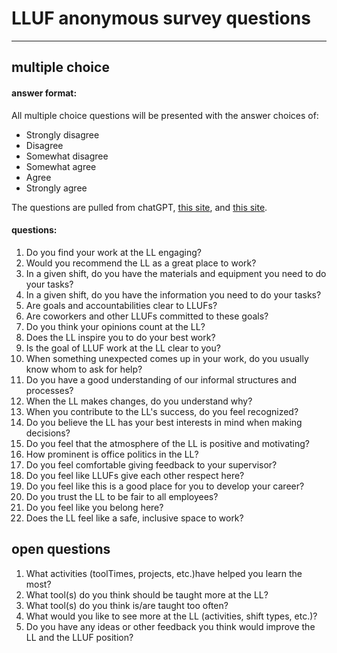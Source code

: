 # LLUF anonymous survey questions

---
## multiple choice

#### answer format: 
All multiple choice questions will be presented with the answer choices of: 

* Strongly disagree
* Disagree
* Somewhat disagree
* Somewhat agree
* Agree
* Strongly agree

The questions are pulled from chatGPT, [this site](https://www.quantumworkplace.com/future-of-work/employee-engagement-survey-questions), and [this site](https://blog.vantagecircle.com/employee-engagement-survey-questions/). 

#### questions: 

1. Do you find your work at the LL engaging?
4. Would you recommend the LL as a great place to work?
5. In a given shift, do you have the materials and equipment you need to do your tasks?
6. In a given shift, do you have the information you need to do your tasks?
7. Are goals and accountabilities clear to LLUFs?
8. Are coworkers and other LLUFs committed to these goals?
9. Do you think your opinions count at the LL?
10. Does the LL inspire you to do your best work?
11. Is the goal of LLUF work at the LL clear to you?
12. When something unexpected comes up in your work, do you usually know whom to ask for help?
13. Do you have a good understanding of our informal structures and processes?
14. When the LL makes changes, do you understand why?
15. When you contribute to the LL's success, do you feel recognized?
16. Do you believe the LL has your best interests in mind when making decisions?
17. Do you feel that the atmosphere of the LL is positive and motivating?
18. How prominent is office politics in the LL?
19. Do you feel comfortable giving feedback to your supervisor?
20. Do you feel like LLUFs give each other respect here?
21. Do you feel like this is a good place for you to develop your career?
22. Do you trust the LL to be fair to all employees?
23. Do you feel like you belong here?
24. Does the LL feel like a safe, inclusive space to work?




## open questions 

1. What activities (toolTimes, projects, etc.)have helped you learn the most?
2. What tool(s) do you think should be taught more at the LL?
3. What tool(s) do you think is/are taught too often? 
4. What would you like to see more at the LL (activities, shift types, etc.)?
5. Do you have any ideas or other feedback you think would improve the LL and the LLUF position? 